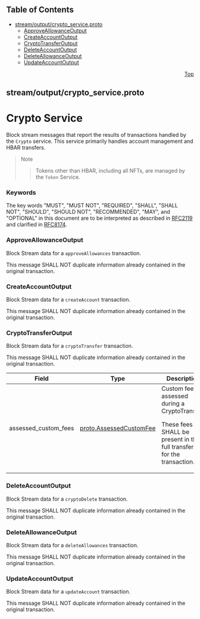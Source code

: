 ## Table of Contents

- [stream/output/crypto_service.proto](#stream_output_crypto_service-proto)
    - [ApproveAllowanceOutput](#com-hedera-hapi-block-stream-output-ApproveAllowanceOutput)
    - [CreateAccountOutput](#com-hedera-hapi-block-stream-output-CreateAccountOutput)
    - [CryptoTransferOutput](#com-hedera-hapi-block-stream-output-CryptoTransferOutput)
    - [DeleteAccountOutput](#com-hedera-hapi-block-stream-output-DeleteAccountOutput)
    - [DeleteAllowanceOutput](#com-hedera-hapi-block-stream-output-DeleteAllowanceOutput)
    - [UpdateAccountOutput](#com-hedera-hapi-block-stream-output-UpdateAccountOutput)
  



<a name="stream_output_crypto_service-proto"></a>
<p align="right"><a href="#top">Top</a></p>

## stream/output/crypto_service.proto
# Crypto Service
Block stream messages that report the results of transactions handled by
the `Crypto` service. This service primarily handles account management
and HBAR transfers.

> Note
>> Tokens other than HBAR, including all NFTs, are managed by the `Token` Service.

### Keywords
The key words "MUST", "MUST NOT", "REQUIRED", "SHALL", "SHALL NOT",
"SHOULD", "SHOULD NOT", "RECOMMENDED", "MAY", and "OPTIONAL" in this
document are to be interpreted as described in
[RFC2119](https://www.ietf.org/rfc/rfc2119) and clarified in
[RFC8174](https://www.ietf.org/rfc/rfc8174).


<a name="com-hedera-hapi-block-stream-output-ApproveAllowanceOutput"></a>

### ApproveAllowanceOutput
Block Stream data for a `approveAllowances` transaction.

This message SHALL NOT duplicate information already contained in
the original transaction.






<a name="com-hedera-hapi-block-stream-output-CreateAccountOutput"></a>

### CreateAccountOutput
Block Stream data for a `createAccount` transaction.

This message SHALL NOT duplicate information already contained in
the original transaction.






<a name="com-hedera-hapi-block-stream-output-CryptoTransferOutput"></a>

### CryptoTransferOutput
Block Stream data for a `cryptoTransfer` transaction.

This message SHALL NOT duplicate information already contained in
the original transaction.


| Field | Type | Description |
| ----- | ---- | ----------- |
| assessed_custom_fees | [proto.AssessedCustomFee](#proto-AssessedCustomFee) | Custom fees assessed during a CryptoTransfer. <p> These fees SHALL be present in the full transfer list for the transaction. |






<a name="com-hedera-hapi-block-stream-output-DeleteAccountOutput"></a>

### DeleteAccountOutput
Block Stream data for a `cryptoDelete` transaction.

This message SHALL NOT duplicate information already contained in
the original transaction.






<a name="com-hedera-hapi-block-stream-output-DeleteAllowanceOutput"></a>

### DeleteAllowanceOutput
Block Stream data for a `deleteAllowances` transaction.

This message SHALL NOT duplicate information already contained in
the original transaction.






<a name="com-hedera-hapi-block-stream-output-UpdateAccountOutput"></a>

### UpdateAccountOutput
Block Stream data for a `updateAccount` transaction.

This message SHALL NOT duplicate information already contained in
the original transaction.





 <!-- end messages -->

 <!-- end enums -->

 <!-- end HasExtensions -->

 <!-- end services -->



